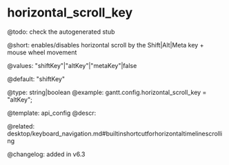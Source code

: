 horizontal_scroll_key
=============

@todo:
	check the autogenerated stub


@short: enables/disables horizontal scroll by the Shift|Alt|Meta key + mouse wheel movement
	
@values: "shiftKey"|"altKey"|"metaKey"|false

@default: "shiftKey"

@type: string|boolean
@example:
gantt.config.horizontal_scroll_key = "altKey";

@template:	api_config
@descr:

@related: desktop/keyboard_navigation.md#builtinshortcutforhorizontaltimelinescrolling

@changelog: added in v6.3